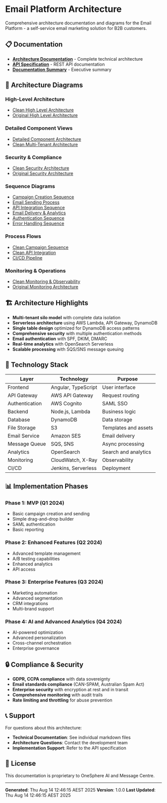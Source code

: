 # Email Platform Architecture

Comprehensive architecture documentation and diagrams for the Email Platform - a self-service email marketing solution for B2B customers.

## 📋 Documentation

- **[Architecture Documentation](Email_Platform_Architecture_Documentation.md)** - Complete technical architecture
- **[API Specification](Email_Platform_API_Specification.md)** - REST API documentation
- **[Documentation Summary](Email_Platform_Documentation_Summary.md)** - Executive summary

## 🎨 Architecture Diagrams

### High-Level Architecture
- [Clean High Level Architecture](generated-diagrams/16_clean_high_level_architecture.png)
- [Original High Level Architecture](generated-diagrams/01_high_level_architecture.png)

### Detailed Component Views
- [Detailed Component Architecture](generated-diagrams/02_detailed_component_architecture.png)
- [Clean Multi-Tenant Architecture](generated-diagrams/18_clean_multitenant_architecture.png)

### Security & Compliance
- [Clean Security Architecture](generated-diagrams/19_clean_security_architecture.png)
- [Original Security Architecture](generated-diagrams/05_security_architecture.png)

### Sequence Diagrams
- [Campaign Creation Sequence](generated-diagrams/10_campaign_creation_sequence.png)
- [Email Sending Process](generated-diagrams/11_email_sending_sequence.png)
- [API Integration Sequence](generated-diagrams/12_api_integration_sequence.png)
- [Email Delivery & Analytics](generated-diagrams/13_email_delivery_analytics_sequence.png)
- [Authentication Sequence](generated-diagrams/14_authentication_sequence.png)
- [Error Handling Sequence](generated-diagrams/15_error_handling_sequence.png)

### Process Flows
- [Clean Campaign Sequence](generated-diagrams/17_clean_campaign_sequence.png)
- [Clean API Integration](generated-diagrams/20_clean_api_integration.png)
- [CI/CD Pipeline](generated-diagrams/06_cicd_pipeline_architecture.png)

### Monitoring & Operations
- [Clean Monitoring & Observability](generated-diagrams/21_clean_monitoring_observability.png)
- [Original Monitoring Architecture](generated-diagrams/08_monitoring_observability.png)

## 🏗️ Architecture Highlights

- **Multi-tenant silo model** with complete data isolation
- **Serverless architecture** using AWS Lambda, API Gateway, DynamoDB
- **Single table design** optimized for DynamoDB access patterns
- **Comprehensive security** with multiple authentication methods
- **Email authentication** with SPF, DKIM, DMARC
- **Real-time analytics** with OpenSearch Serverless
- **Scalable processing** with SQS/SNS message queuing

## 🔧 Technology Stack

| Layer | Technology | Purpose |
|-------|------------|---------|
| Frontend | Angular, TypeScript | User interface |
| API Gateway | AWS API Gateway | Request routing |
| Authentication | AWS Cognito | SAML SSO |
| Backend | Node.js, Lambda | Business logic |
| Database | DynamoDB | Data storage |
| File Storage | S3 | Templates and assets |
| Email Service | Amazon SES | Email delivery |
| Message Queue | SQS, SNS | Async processing |
| Analytics | OpenSearch | Search and analytics |
| Monitoring | CloudWatch, X-Ray | Observability |
| CI/CD | Jenkins, Serverless | Deployment |

## 📊 Implementation Phases

### Phase 1: MVP (Q1 2024)
- Basic campaign creation and sending
- Simple drag-and-drop builder
- SAML authentication
- Basic reporting

### Phase 2: Enhanced Features (Q2 2024)
- Advanced template management
- A/B testing capabilities
- Enhanced analytics
- API access

### Phase 3: Enterprise Features (Q3 2024)
- Marketing automation
- Advanced segmentation
- CRM integrations
- Multi-brand support

### Phase 4: AI and Advanced Analytics (Q4 2024)
- AI-powered optimization
- Advanced personalization
- Cross-channel orchestration
- Enterprise governance

## 🔒 Compliance & Security

- **GDPR, CCPA compliance** with data sovereignty
- **Email standards compliance** (CAN-SPAM, Australian Spam Act)
- **Enterprise security** with encryption at rest and in transit
- **Comprehensive monitoring** with audit trails
- **Rate limiting and throttling** for abuse prevention

## 📞 Support

For questions about this architecture:
- **Technical Documentation**: See individual markdown files
- **Architecture Questions**: Contact the development team
- **Implementation Support**: Refer to the API specification

## 📄 License

This documentation is proprietary to OneSphere AI and Message Centre.

---

**Generated**: Thu Aug 14 12:46:15 AEST 2025
**Version**: 1.0.0
**Last Updated**: Thu Aug 14 12:46:15 AEST 2025
